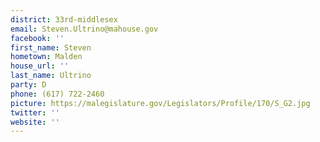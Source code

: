 ```yaml
---
district: 33rd-middlesex
email: Steven.Ultrino@mahouse.gov
facebook: ''
first_name: Steven
hometown: Malden
house_url: ''
last_name: Ultrino
party: D
phone: (617) 722-2460
picture: https://malegislature.gov/Legislators/Profile/170/S_G2.jpg
twitter: ''
website: ''
---
```

